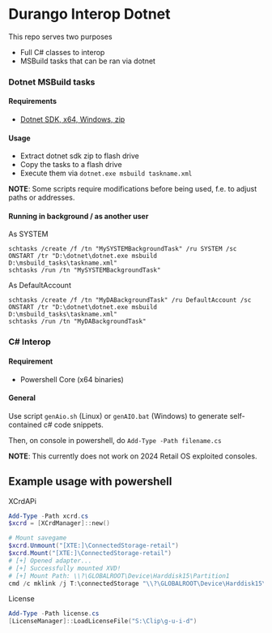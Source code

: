 # Durango Interop Dotnet

This repo serves two purposes

- Full C# classes to interop
- MSBuild tasks that can be ran via dotnet


### Dotnet MSBuild tasks

#### Requirements

- [Dotnet SDK, x64, Windows, zip](https://dotnet.microsoft.com/en-us/download/dotnet/8.0)

#### Usage

- Extract dotnet sdk zip to flash drive
- Copy the tasks to a flash drive
- Execute them via `dotnet.exe msbuild taskname.xml`

**NOTE**: Some scripts require modifications before being used, f.e. to adjust paths or addresses.

#### Running in background / as another user

As SYSTEM

```
schtasks /create /f /tn "MySYSTEMBackgroundTask" /ru SYSTEM /sc ONSTART /tr "D:\dotnet\dotnet.exe msbuild D:\msbuild_tasks\taskname.xml"
schtasks /run /tn "MySYSTEMBackgroundTask"
```

As DefaultAccount

```
schtasks /create /f /tn "MyDABackgroundTask" /ru DefaultAccount /sc ONSTART /tr "D:\dotnet\dotnet.exe msbuild D:\msbuild_tasks\taskname.xml"
schtasks /run /tn "MyDABackgroundTask"
```

### C# Interop

#### Requirement

- Powershell Core (x64 binaries)

#### General

Use script `genAio.sh` (Linux) or `genAIO.bat` (Windows) to generate self-contained c# code snippets.

Then, on console in powershell, do `Add-Type -Path filename.cs`

**NOTE**: This currently does not work on 2024 Retail OS exploited consoles.

## Example usage with powershell

XCrdAPi

```powershell
Add-Type -Path xcrd.cs
$xcrd = [XCrdManager]::new()

# Mount savegame
$xcrd.Unmount("[XTE:]\ConnectedStorage-retail")
$xcrd.Mount("[XTE:]\ConnectedStorage-retail")
# [+] Opened adapter...
# [+] Successfully mounted XVD!
# [+] Mount Path: \\?\GLOBALROOT\Device\Harddisk15\Partition1
cmd /c mklink /j T:\connectedStorage "\\?\GLOBALROOT\Device\Harddisk15\Partition1\"
```

License

```powershell
Add-Type -Path license.cs
[LicenseManager]::LoadLicenseFile("S:\Clip\g-u-i-d")
```

